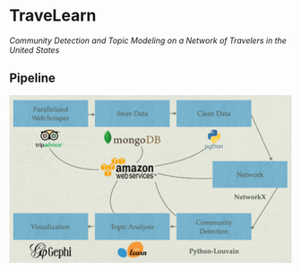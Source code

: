 # TraveLearn

*Community Detection and Topic Modeling on a Network of Travelers in the United States*

## Pipeline
![alt text](https://github.com/ochik100/TraveLearn/blob/master/graph/images/pipeline.png)
